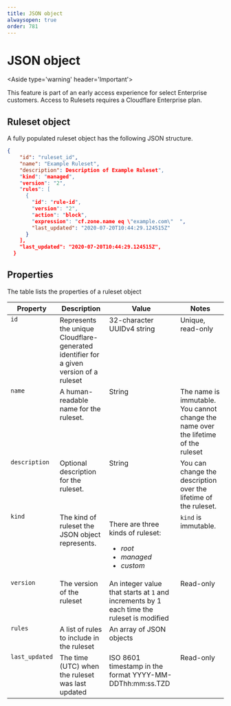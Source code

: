 ```yaml
---
title: JSON object
alwaysopen: true
order: 781
---
```


# JSON object

<Aside type='warning' header='Important'>

This feature is part of an early access experience for select Enterprise customers. Access to Rulesets requires a Cloudflare Enterprise plan.

</Aside>

## Ruleset object

A fully populated ruleset object has the following JSON structure.

```json
{
    "id": "ruleset_id",
    "name": "Example Ruleset",
    "description": Description of Example Ruleset",
    "kind": "managed",
    "version": "2",
    "rules": [
      {
        "id": "rule-id",
        "version": "2",
        "action": "block",
        "expression": "cf.zone.name eq \"example.com\"  ",
        "last_updated": "2020-07-20T10:44:29.124515Z"
      }
    ],
    "last_updated": "2020-07-20T10:44:29.124515Z",
  }
```

## Properties

The table lists the properties of a ruleset object

<table>
  <thead>
    <tr>
      <th>Property</th>
      <th>Description</th>
      <th>Value</th>
      <th>Notes</th>
    </tr>
  </thead>
  <tbody style="vertical-align:top">
    <tr>
      <td><code>id</code></td>
      <td>Represents the unique Cloudflare-generated identifier for a given version of a ruleset</td>
      <td>32-character UUIDv4 string</td>
      <td>Unique, read-only</td>
    </tr>
    <tr>
      <td><code>name</code></td>
      <td>A human-readable name for the ruleset.</td>
      <td>String</td>
      <td>The name is immutable. You cannot change the name over the lifetime of the ruleset</td>
    </tr>
    <tr>
      <td><code>description</code></td>
      <td>Optional description for the ruleset.</td>
      <td>String</td>
      <td>You can change the description over the lifetime of the ruleset.</td>
    </tr>
    <tr>
      <td><code>kind</code></td>
      <td>The kind of ruleset the JSON object represents.</td>
      <td>
        <p>There are three kinds of ruleset:
          <ul>
            <li><em>root</em></li>
            <li><em>managed</em></li>
            <li><em>custom</em></li>
          </ul>
        </p>
      </td>
      <td><code>kind</code> is immutable.</td>
    </tr>
    <tr>
      <td><code>version</code></td>
      <td>The version of the ruleset</td>
      <td>An integer value that starts at <code>1</code> and increments by 1 each time the ruleset is modified</td>
      <td>Read-only</td>
    </tr>
    <tr>
      <td><code>rules</code></td>
      <td>A list of rules to include in the ruleset</td>
      <td>An array of JSON objects</td>
      <td></td>
    </tr>
    <tr>
      <td><code>last_updated</code></td>
      <td>The time (UTC) when the ruleset was last updated</td>
      <td>ISO 8601 timestamp in the format YYYY-MM-DDThh:mm:ss.TZD</td>
      <td>Read-only</td>
    </tr>
  </tbody>
</table>